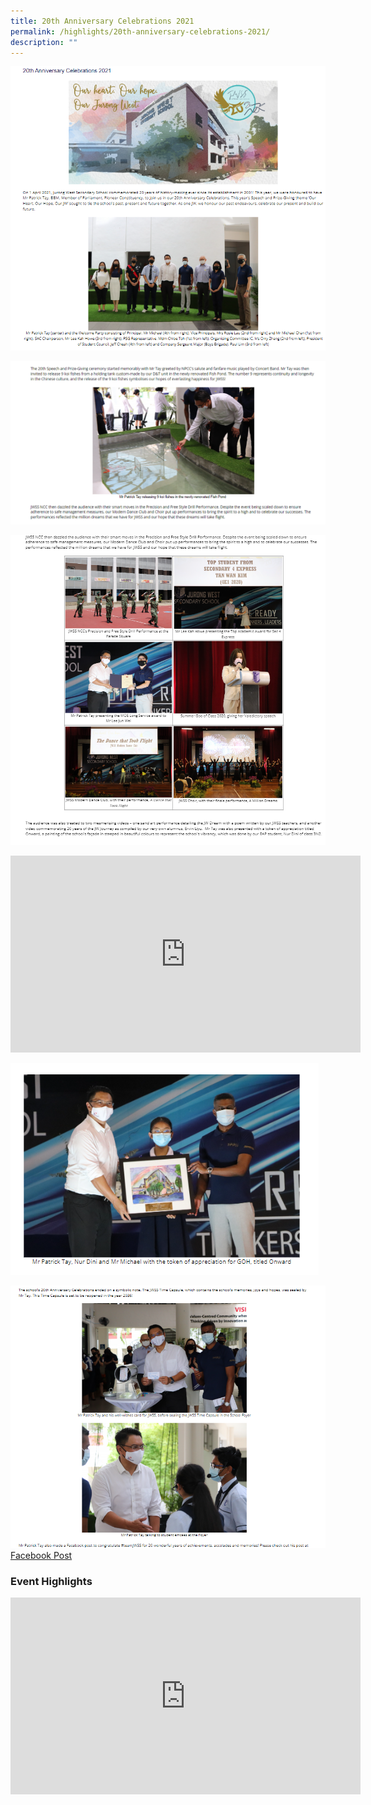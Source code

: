 ```yaml
---
title: 20th Anniversary Celebrations 2021
permalink: /highlights/20th-anniversary-celebrations-2021/
description: ""
---
```


![](/images/anniversary1.png)

![](/images/anniversary2.png)

![](/images/anniversary3.png)

<iframe width="560" height="315" src="https://www.youtube.com/embed/UfUoJD3DS0I" title="YouTube video player" frameborder="0" allow="accelerometer; autoplay; clipboard-write; encrypted-media; gyroscope; picture-in-picture" allowfullscreen></iframe>

![](/images/anniversary4.png)

![](/images/anniversary5.png)
[Facebook Post](https://m.facebook.com/story.php?story_fbid=3746584215376632&id=194570657244690%3E)

### Event Highlights
<iframe width="560" height="315" src="https://www.youtube.com/embed/ZNtmK029T1Q" title="YouTube video player" frameborder="0" allow="accelerometer; autoplay; clipboard-write; encrypted-media; gyroscope; picture-in-picture" allowfullscreen></iframe>